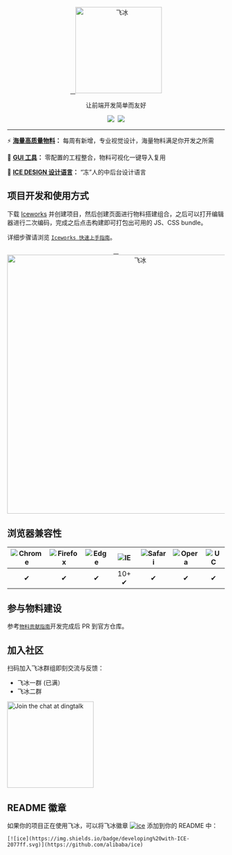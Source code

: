 <p align="center">
  <a href="https://alibaba.github.io/ice">
    <img alt="飞冰" src="https://img.alicdn.com/tfs/TB1czpfiFOWBuNjy0FiXXXFxVXa-504-132.png" width="200">
  </a>
</p>
<p align="center">让前端开发简单而友好</p>

<p align="center">
  <a href="https://github.com/alibaba/ice/blob/master/LICENSE"><img src="https://img.shields.io/badge/license-MIT-brightgreen.svg"></a>
  <a href="https://github.com/alibaba/ice"><img src="https://img.shields.io/badge/developing%20with-ICE-2077ff.svg"></a>
</p>

---

:zap: **[海量高质量物料](https://alibaba.github.io/ice/#/block)：** 每周有新增，专业视觉设计，海量物料满足你开发之所需

:dart: **[GUI 工具](https://alibaba.github.io/ice/#/iceworks)：** 零配置的工程整合，物料可视化一键导入复用

:art: **[ICE DESIGN 设计语言](https://alibaba.github.io/ice/design.html)：** “冻”人的中后台设计语言

## 项目开发和使用方式

下载 [Iceworks](https://alibaba.github.io/ice/#/iceworks) 并创建项目，然后创建页面进行物料搭建组合，之后可以打开编辑器进行二次编码，完成之后点击构建即可打包出可用的 JS、CSS bundle。

详细步骤请浏览 [`Iceworks 快速上手指南`](https://alibaba.github.io/ice/#/docs/iceworks)。

<p align="center">
  <a href="https://alibaba.github.io/ice/#/iceworks">
    <img alt="飞冰" src="https://user-images.githubusercontent.com/677114/39990355-f806798e-579e-11e8-808e-222a4a7fc66e.png" width="600">
  </a>
</p>

## 浏览器兼容性

![Chrome](https://raw.github.com/alrra/browser-logos/master/src/chrome/chrome_48x48.png) | ![Firefox](https://raw.github.com/alrra/browser-logos/master/src/firefox/firefox_48x48.png) | ![Edge](https://raw.github.com/alrra/browser-logos/master/src/edge/edge_48x48.png) | ![IE](https://raw.github.com/alrra/browser-logos/master/src/archive/internet-explorer_9-11/internet-explorer_9-11_48x48.png) | ![Safari](https://raw.github.com/alrra/browser-logos/master/src/safari/safari_48x48.png) | ![Opera](https://raw.github.com/alrra/browser-logos/master/src/opera/opera_48x48.png) | ![UC](https://raw.github.com/alrra/browser-logos/master/src/uc/uc_48x48.png)
:---: | :---: | :---: | :---: | :---: | :---: | :---:
 ✔ |  ✔ |  ✔ |  10+ ✔ |  ✔ |  ✔ | ✔

## 参与物料建设

参考[`物料贡献指南`](https://alibaba.github.io/ice/docs/materials/how-to-contribute)开发完成后 PR 到官方仓库。

## 加入社区

扫码加入飞冰群组即刻交流与反馈：

* 飞冰一群 (已满）
* 飞冰二群
<img alt="Join the chat at dingtalk" src="https://gw.alicdn.com/tfs/TB1iVfbe1SSBuNjy0FlXXbBpVXa-640-880.jpg" width="200">

## README 徽章

如果你的项目正在使用飞冰，可以将飞冰徽章 [![ice](https://img.shields.io/badge/developing%20with-ICE-2077ff.svg)](https://github.com/alibaba/ice) 添加到你的 README 中：
```
[![ice](https://img.shields.io/badge/developing%20with-ICE-2077ff.svg)](https://github.com/alibaba/ice)
```
